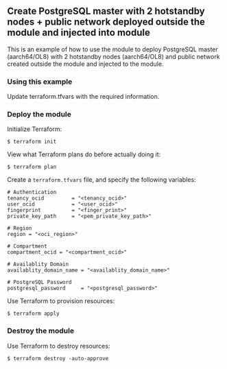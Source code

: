 ## Create PostgreSQL master with 2 hotstandby nodes + public network deployed outside the module and injected into module
This is an example of how to use the module to deploy PostgreSQL master (aarch64/OL8) with 2 hotstandby nodes (aarch64/OL8) and public network created outside the module and injected to the module.
  
### Using this example
Update terraform.tfvars with the required information.

### Deploy the module
Initialize Terraform:
```
$ terraform init
```
View what Terraform plans do before actually doing it:
```
$ terraform plan
```

Create a `terraform.tfvars` file, and specify the following variables:

```
# Authentication
tenancy_ocid         = "<tenancy_ocid>"
user_ocid            = "<user_ocid>"
fingerprint          = "<finger_print>"
private_key_path     = "<pem_private_key_path>"

# Region
region = "<oci_region>"

# Compartment
compartment_ocid = "<compartment_ocid>"

# Availablity Domain
availablity_domain_name = "<availablity_domain_name>"

# PostgreSQL Password
postgresql_password     = "<postgresql_password>"

```

Use Terraform to provision resources:
```
$ terraform apply
```

### Destroy the module 

Use Terraform to destroy resources:
```
$ terraform destroy -auto-approve
```
